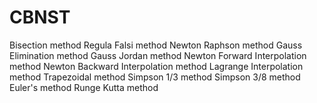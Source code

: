 # CBNST
Bisection method
Regula Falsi method
Newton Raphson method
Gauss Elimination method
Gauss Jordan method
Newton Forward Interpolation method
Newton Backward Interpolation method
Lagrange Interpolation method
Trapezoidal method
Simpson 1/3 method
Simpson 3/8 method
Euler's method
Runge Kutta method
